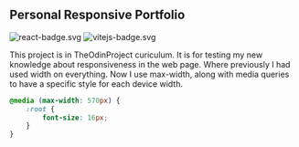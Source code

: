 ## Personal Responsive Portfolio

![react-badge.svg](public/images/react-badge.svg)
![vitejs-badge.svg](public/images/vitejs-badge.svg)

This project is in TheOdinProject curiculum. It is for testing my new knowledge about responsiveness in the 
web page. Where previously I had used width on everything. Now I use max-width, along with media queries to 
have a specific style for each device width.
```css
@media (max-width: 570px) {
    :root {
        font-size: 16px;
    }
}
```
